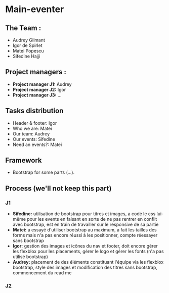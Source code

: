 # **Main-eventer**

## The Team : 
* Audrey Gilmant
* Igor de Spirlet
* Matei Popescu
* Sifedine Hajji

## Project managers :
* **Project manager J1:** Audrey
* **Project manager J2:** Igor
* **Project manager J3:** ...

## Tasks distribution
* Header & footer: Igor
* Who we are: Matei
* Our team: Audrey
* Our events: Sifedine
* Need an events?: Matei

## Framework
* Bootstrap for some parts (...).

## Process (we'll not keep this part)
### J1

* **Sifedine:** utilisation de bootstrap pour titres et images, a codé le css lui-même pour les events en faisant en sorte de ne pas rentrer en conflit avec bootstrap, est en train de travailler sur le responsive de sa partie
* **Matei:** a essayé d'utiliser bootstrap au maximum, a fait les tailles des forms mais n'a pas encore réussi à les positionner, compte réessayer sans bootstrap
* **Igor:** gestion des images et icônes du nav et footer, doit encore gérer les flexblox pour les placements, gérer le logo et gérer les fonts (n'a pas utilisé bootstrap)
* **Audrey:** placement de des éléments constituant l'équipe via les flexblox bootstrap, style des images et modification des titres sans bootstrap, commencement du read me

### J2